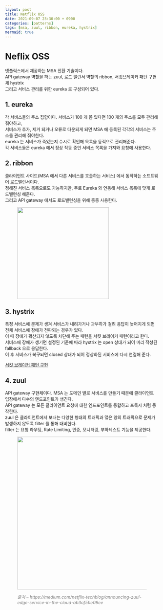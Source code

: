 ```yaml
---
layout: post
title: Netflix OSS
date: 2021-09-07 23:30:00 + 0900
categories: [patterns]
tags: [msa, zuul, ribbon, eureka, hystrix]
mermaid: true
---
```

# Neflix OSS
넷플릭스에서 제공하는 MSA 전환 기술이다.   
API gateway 역할을 하는 zuul, 로드 밸런서 역할의 ribbon, 서킷브레이커 패턴 구현체 hystrix    
그리고 서비스 관리를 위한 eureka 로 구성되어 있다.

## 1. eureka
각 서비스들의 주소 집합이다. 서비스가 100 개 쯤 있다면 100 개의 주소를 모두 관리해 줘야하고,   
서비스가 추가, 제거 되거나 오류로 다운되게 되면 MSA 에 등록된 각각의 서비스는 주소를 관리해 줘야한다.   
eureka 는 서비스가 죽었는지 수시로 확인해 목록을 동적으로 관리해준다.   
각 서비스들은 eureka 에서 정상 작동 중인 서비스 목록을 가져와 요청에 사용한다.

## 2. ribbon
클라이언트 사이드(MSA 에서 다른 서비스를 호출하는 서비스) 에서 동작하는 소프트웨어 로드밸런서이다.   
정해진 서비스 목록으로도 가능하지만, 주로 Eureka 와 연동해 서비스 목록에 맞게 로드밸런싱 해준다.   
그리고 API gateway 에서도 로드밸런싱을 위해 종종 사용한다.   
<figure>
  <img src="https://user-images.githubusercontent.com/13375810/132364769-8c4928d9-99e8-4e7f-8dae-739bfa80b881.png" height="300" />
</figure>

## 3. hystrix
특정 서비스에 문제가 생겨 서비스가 내려가거나 과부하가 걸려 응답이 늦어지게 되면 전체 서비스에 장애가 전파되는 경우가 있다.   
이 때 장애가 확산되지 않도록 차단해 주는 패턴을 서킷 브레이커 패턴이라고 한다.   
서비스에 장애가 생기면 설정된 기준에 따라 hystrix 는 open 상태가 되어 미리 작성된 fallback 으로 응답한다.   
이 후 서비스가 복구되면 closed 상태가 되어 정상화된 서비스에 다시 연결해 준다.   

[서킷 브레이커 패턴 구현](https://github.com/5-SH/design_pattern_java/tree/master/src/circuit_breaker)

## 4. zuul
API gateway 구현체이다. MSA 는 도메인 별로 서비스를 만들기 때문에 클라이언트 입장에서 다수의 엔드포인트가 생긴다.   
API gateway 는 모든 클라이언트 요청에 대한 엔드포인트를 통합하고 프록시 처럼 동작한다.   
zuul 은 클라이언트에서 보내는 다양한 형태의 트래픽과 많은 양의 트래픽으로 문제가 발생하지 않도록 filter 를 통해 대비한다.   
filter 는 요청 라우팅, Rate Limiting, 인증, 모니터링, 부하테스트 기능을 제공한다.

<figure>
  <img src="https://user-images.githubusercontent.com/13375810/132366255-c9c560be-bfc6-483b-902b-dfdcbcaa2f9d.png" height="500" />
  <p style="font-style: italic; color: gray;">출처 – https://medium.com/netflix-techblog/announcing-zuul-edge-service-in-the-cloud-ab3af5be08ee</p>
</figure>